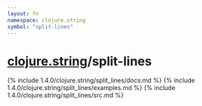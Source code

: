 ```yaml
---
layout: fn
namespace: clojure.string
symbol: "split-lines"
---
```


# [clojure.string](../)/split-lines

{% include 1.4.0/clojure.string/split_lines/docs.md %}
{% include 1.4.0/clojure.string/split_lines/examples.md %}
{% include 1.4.0/clojure.string/split_lines/src.md %}

